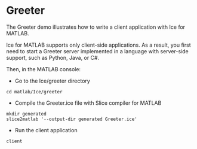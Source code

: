 # Greeter

The Greeter demo illustrates how to write a client application with Ice for MATLAB.

Ice for MATLAB supports only client-side applications. As a result, you first need to start a Greeter server implemented
in a language with server-side support, such as Python, Java, or C#.

Then, in the MATLAB console:

- Go to the Ice/greeter directory

```shell
cd matlab/Ice/greeter
```

- Compile the Greeter.ice file with Slice compiler for MATLAB

```shell
mkdir generated
slice2matlab '--output-dir generated Greeter.ice'
```

- Run the client application

```shell
client
```
